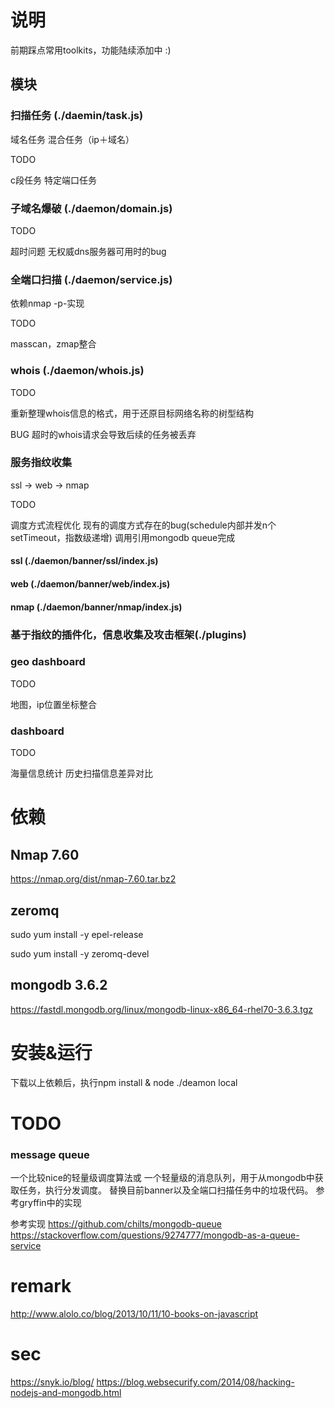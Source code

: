 # 说明
前期踩点常用toolkits，功能陆续添加中 :)

## 模块

### 扫描任务 (./daemin/task.js)

域名任务
混合任务（ip＋域名）

TODO 

c段任务
特定端口任务

### 子域名爆破 (./daemon/domain.js)

TODO

超时问题
无权威dns服务器可用时的bug

### 全端口扫描 (./daemon/service.js)

依赖nmap -p-实现

TODO 

masscan，zmap整合

### whois (./daemon/whois.js)

TODO

重新整理whois信息的格式，用于还原目标网络名称的树型结构

BUG
超时的whois请求会导致后续的任务被丢弃

### 服务指纹收集
ssl -> web -> nmap

TODO

调度方式流程优化
现有的调度方式存在的bug(schedule内部并发n个setTimeout，指数级递增)
调用引用mongodb queue完成

#### ssl (./daemon/banner/ssl/index.js)

#### web (./daemon/banner/web/index.js)

#### nmap (./daemon/banner/nmap/index.js)

### 基于指纹的插件化，信息收集及攻击框架(./plugins)

### geo dashboard

TODO

地图，ip位置坐标整合

### dashboard

TODO

海量信息统计
历史扫描信息差异对比


# 依赖

## Nmap 7.60
https://nmap.org/dist/nmap-7.60.tar.bz2

## zeromq
sudo yum install -y epel-release

sudo yum install -y zeromq-devel

## mongodb 3.6.2
https://fastdl.mongodb.org/linux/mongodb-linux-x86_64-rhel70-3.6.3.tgz
 




# 安装&运行
下载以上依赖后，执行npm install & node ./deamon local


# TODO

### message queue
一个比较nice的轻量级调度算法或
一个轻量级的消息队列，用于从mongodb中获取任务，执行分发调度。
替换目前banner以及全端口扫描任务中的垃圾代码。
参考gryffin中的实现

参考实现 
https://github.com/chilts/mongodb-queue
https://stackoverflow.com/questions/9274777/mongodb-as-a-queue-service

# remark
http://www.alolo.co/blog/2013/10/11/10-books-on-javascript

# sec
https://snyk.io/blog/
https://blog.websecurify.com/2014/08/hacking-nodejs-and-mongodb.html
